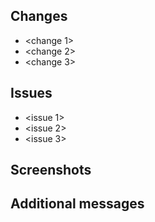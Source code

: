 
## Changes
<!--- 
List of all changes you made in the PR, please make it descriptive as much as you can. (* Required)
NOTE : add as much as you can, no need to have exactly 3
!-->

- <change 1>
- <change 2>
- <change 3>

## Issues
<!--- 
Mention any issues persistent in the given PR, so that other members could know and solve (Optional)
NOTE : add as much as you can, no need to have exactly 3
!-->

- <issue 1>
- <issue 2>
- <issue 3>

## Screenshots
<!--- 
Note some issues persistent in the given PR, so that other members could know and solve (Optional)
!-->

## Additional messages
<!--- 
Add any additional context or messages to reviewers. Highlight anything noteworthy or complex in the PR. 
!-->